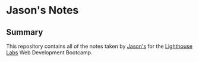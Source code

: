 # Jason's Notes

## Summary 

This repository contains all of the notes taken by [Jason's](https://github.com/lighthouse-gary) for the [Lighthouse Labs](https://web.compass.lighthouselabs.ca/) Web Development Bootcamp.